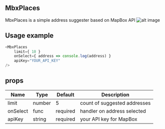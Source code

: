 ## MbxPlaces

MbxPlaces is a simple address suggester based on MapBox API
![alt image](http://imgs-info.ru/2019/09/16/SNIMOK-EKRANA-2019-09-16-V-13.30.33.png)
## Usage example

```js
<MbxPlaces 
    limit={ 10 }
    onSelect={ address => console.log(address) }
    apiKey="YOUR_API_KEY"
/>
```
## props

| Name         | Type    | Default | Description |
| ------------ | ------- | ------- | ----------- |
| limit        | number  | 5       | count of suggested addresses |
| onSelect     | func    | required | handler on address selected |
| apiKey       | string  | required | your API key for MapBox |

